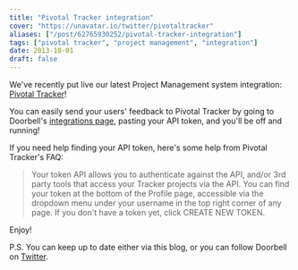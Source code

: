 ```yaml
---
title: "Pivotal Tracker integration"
cover: "https://unavatar.io/twitter/pivotaltracker"
aliases: ["/post/62765930252/pivotal-tracker-integration"]
tags: ["pivotal tracker", "project management", "integration"]
date: 2013-10-01
draft: false
---
```


We've recently put live our latest Project Management system integration: [Pivotal Tracker](https://www.pivotaltracker.com)!

You can easily send your users' feedback to Pivotal Tracker by going to Doorbell's [integrations page](https://doorbell.io/integrations#pivotaltracker), pasting your API token, and you'll be off and running!

<!--more-->

If you need help finding your API token, here's some help from Pivotal Tracker's FAQ:

> Your token API allows you to authenticate against the API, and/or 3rd party tools that access your Tracker projects via the API. You can find your token at the bottom of the Profile page, accessible via the dropdown menu under your username in the top right corner of any page. If you don't have a token yet, click CREATE NEW TOKEN.

Enjoy!

P.S. You can keep up to date either via this blog, or you can follow Doorbell on [Twitter](https://twitter.com/doorbell_io).
